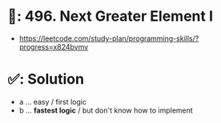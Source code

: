 # 📄: 496. Next Greater Element I

- https://leetcode.com/study-plan/programming-skills/?progress=x824bvmv

# ✅: Solution

- a ... easy / first logic
- b ... **fastest logic** / but don't know how to implement
